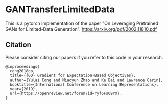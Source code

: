 # GANTransferLimitedData
This is a pytorch implementation of the paper 
"On Leveraging Pretrained GANs for Limited-Data Generation".
https://arxiv.org/pdf/2002.11810.pdf

## Citation
Please consider citing our papers if you refer to this code in your research.
```
@inproceedings{
  cong2018go,
  title={{GO} Gradient for Expectation-Based Objectives},
  author={Yulai Cong and Miaoyun Zhao and Ke Bai and Lawrence Carin},
  booktitle={International Conference on Learning Representations},
  year={2019},
  url={https://openreview.net/forum?id=ryf6Fs09YX},
}
```
